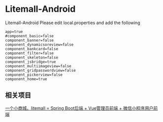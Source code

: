 # Litemall-Android
Litemall-Android
Please edit local.properties and add the following
```properties
app=true
#component_basic=false
component_banner=false
component_dynamicsoreview=false
component_bankcard=false
component_filter=false
component_skeleton=false
component_jsbridge=true
component_multiimageview=false
component_gridpasswordview=false
component_pickerview=false
component_home=true
```

## 相关项目
[一个小商城。litemall = Spring Boot后端 + Vue管理员前端 + 微信小程序用户前端](https://github.com/linlinjava/litemall)
